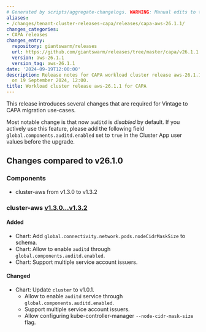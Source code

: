 ```yaml
---
# Generated by scripts/aggregate-changelogs. WARNING: Manual edits to this files will be overwritten.
aliases:
- /changes/tenant-cluster-releases-capa/releases/capa-aws-26.1.1/
changes_categories:
- CAPA releases
changes_entry:
  repository: giantswarm/releases
  url: https://github.com/giantswarm/releases/tree/master/capa/v26.1.1
  version: aws-26.1.1
  version_tag: aws-26.1.1
date: '2024-09-19T12:00:00'
description: Release notes for CAPA workload cluster release aws-26.1.1, published
  on 19 September 2024, 12:00.
title: Workload cluster release aws-26.1.1 for CAPA
---
```


This release introduces several changes that are required for Vintage to CAPA migration use-cases.

Most notable change is that now `auditd` is *disabled* by default. If you actively use this feature, please add the following field `global.components.auditd.enabled` set to `true` in the Cluster App user values before the upgrade.

## Changes compared to v26.1.0

### Components

- cluster-aws from v1.3.0 to v1.3.2

### cluster-aws [v1.3.0...v1.3.2](https://github.com/giantswarm/cluster-aws/compare/v1.3.0...v1.3.2)

#### Added

- Chart: Add `global.connectivity.network.pods.nodeCidrMaskSize` to schema.
- Chart: Allow to enable `auditd` through `global.components.auditd.enabled`.
- Chart: Support multiple service account issuers.

#### Changed

- Chart: Update `cluster` to v1.0.1.
  - Allow to enable `auditd` service through `global.components.auditd.enabled`.
  - Support multiple service account issuers.
  - Allow configuring kube-controller-manager `--node-cidr-mask-size` flag.
